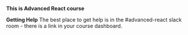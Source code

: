 **This is Advanced React course**


**Getting Help**
The best place to get help is in the #advanced-react slack room - there is a link in your course dashboard.

